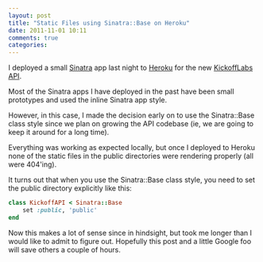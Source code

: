 ```yaml
---
layout: post
title: "Static Files using Sinatra::Base on Heroku"
date: 2011-11-01 10:11
comments: true
categories: 
---
```


I deployed a small [Sinatra](http://www.sinatrarb.com/) app last night to [Heroku](http://www.heroku.com) for the new [KickoffLabs API](http://api.kickofflabs.com). 

Most of the Sinatra apps I have deployed in the past have been small prototypes and used the inline Sinatra app style. 

However, in this case, I made the decision early on to use the Sinatra::Base class style since we plan on growing the API codebase (ie, we are going to keep it around for a long time). 
<!--more-->

Everything was working as expected locally, but once I deployed to Heroku none of the static files in the public directories were rendering properly (all were 404'ing). 

It turns out that when you use the Sinatra::Base class style, you need to set the public directory explicitly like this: 

``` ruby
class KickoffAPI < Sinatra::Base 
	set :public, 'public'
end
```

Now this makes a lot of sense since in hindsight, but took me longer than I would like to admit to figure out. Hopefully this post and a little Google foo will save others a couple of hours. 